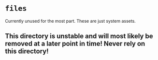 # `files`

Currently unused for the most part. These are just system assets.
## This directory is unstable and will most likely be removed at a later point in time! Never rely on this directory!
